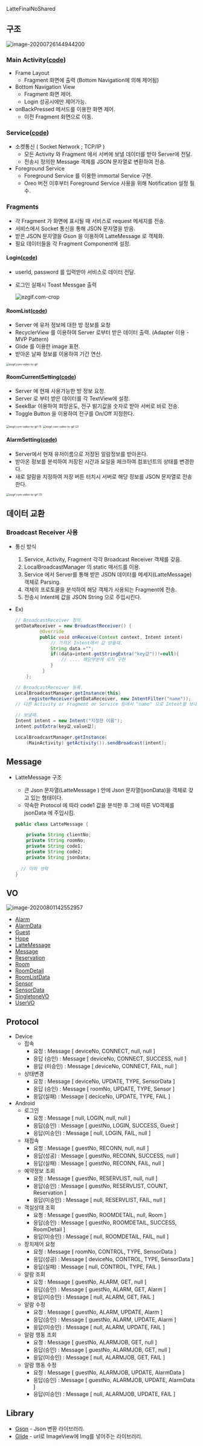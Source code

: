 LatteFinalNoShared



## 구조



![image-20200726144944200](README.assets/image-20200726144944200.png)



### Main Activity([code](https://github.com/Hae-gun/LatteFinalNoShared/blob/master/app/src/main/java/org/techtown/lattefinalnoshared/MainActivity.java))

* Frame Layout
  * Fragment 화면에 출력 (Bottom Navigation에 의해 제어됨)
* Bottom Navigation View
  * Fragment 화면 제어.
  * Login 성공시에만 제어가능.
* onBackPressed 메서드를 이용한 화면 제어.
  * 이전 Fragment 화면으로 이동.

### Service([code](https://github.com/Hae-gun/LatteFinalNoShared/blob/master/app/src/main/java/org/techtown/lattefinalnoshared/TCPIPConnectionService.java))

* 소켓통신 ( Socket Network ; TCP/IP )
  * 모든 Activity 와 Fragment 에서 서버에 보낼 데이터를 받아 Server에 전달.
  * 전송시 정의한 Message 객체를 JSON 문자열로 변환하여 전송.
* Foreground Service
  * Foreground Service 를 이용한 immortal Service 구현.
  * Oreo 버전 이후부터 Foreground Service 사용을 위해 Notification 설정 필수.

### Fragments

* 각 Fragment 가 화면에 표시될 때 서비스로 request 메세지를 전송.
* 서비스에서 Socket 통신을 통해 JSON 문자열을 받음.
* 받은 JSON 문자열을 Gson 을 이용하여 LatteMessage 로 객체화.
* 필요 데이터들을 각 Fragment Component에 설정.

#### Login([code](https://github.com/Hae-gun/LatteFinalNoShared/blob/master/app/src/main/java/org/techtown/lattefinalnoshared/fragments/Login.java))

* userId, password 를 입력받아 서비스로 데이터 전달.

* 로그인 실패시 Toast Messgae 출력

  ![ezgif.com-crop](README.assets/ezgif.com-crop.gif)




#### RoomList([code](https://github.com/Hae-gun/LatteFinalNoShared/blob/master/app/src/main/java/org/techtown/lattefinalnoshared/fragments/RoomList.java))

* Server 에 유저 정보에 대한 방 정보를 요청
* RecyclerView 를 이용하여 Server 로부터 받은 데이터 출력. (Adapter 이용 - MVP Pattern)
* Glide 를 이용한 image 표현.
* 받아온 날짜 정보를 이용하여 기간 연산.

<img src="README.assets/ezgif.com-video-to-gif.gif" alt="ezgif.com-video-to-gif" style="zoom:50%;" />

#### RoomCurrentSetting([code](https://github.com/Hae-gun/LatteFinalNoShared/blob/master/app/src/main/java/org/techtown/lattefinalnoshared/fragments/RoomCurrentSetting.java))

* Server 에 현재 사용가능한 방 정보 요청.
* Server 로 부터 받은 데이터를 각  TextView에 설정.
* SeekBar 이용하여 희망온도, 전구 밝기값을 숫자로 받아 서버로 바로 전송.
* Toggle Button 을 이용하여 전구를 On/Off 지정한다.

<img src="README.assets/ezgif.com-video-to-gif (1).gif" alt="ezgif.com-video-to-gif (1)" style="zoom:50%;" />

<img src="README.assets/ezgif.com-video-to-gif (2).gif" alt="ezgif.com-video-to-gif (2)" style="zoom:50%;" />

#### AlarmSetting([code](https://github.com/Hae-gun/LatteFinalNoShared/blob/master/app/src/main/java/org/techtown/lattefinalnoshared/fragments/AlarmSetting.java))

* Server에서 현재 유저이름으로 저장된 알람정보를 받아온다.
* 받아온 정보를 분석하여 저장된 시간과 요일을 체크하여 컴포넌트의 상태를 변경한다.
* 새로 알람을 지정하여 저장 버튼 터치시 서버로 해당 정보를 JSON 문자열로 전송한다.

<img src="README.assets/ezgif.com-video-to-gif (3).gif" alt="ezgif.com-video-to-gif (3)" style="zoom:50%;" />





## 데이터 교환

### Broadcast Receiver 사용

* 통신 방식
  1. Service, Activity, Fragment 각각 Broadcast Receiver 객체를 갖음.
  2. LocalBroadcastManager 의 static 매서드를 이용.
  3. Service 에서 Server를 통해 받은 JSON 데이터를 메세지(LatteMessage) 객체로 Parsing.
  4. 객체의 프로토콜을 분석하여 해당 객체가 사용되는 Fragment에 전송.
  5. 전송시 Intent에 값을 JSON String 으로 주입시킨다.
  
* Ex)

  ```java
  // BroadcastReceiver 정의.
  getDataReceiver = new BroadcastReceiver() {
           @Override
           public void onReceive(Context context, Intent intent) 			{
               // 가져온 Intent에서 값 받을때.
               String data ="";
               if((data=intent.getStringExtra("key값"))!=null){
                   // .... 해당부분에 로직 구현 
               }
            }
      };
  
  // BroadcastReceiver 등록.
  LocalBroadcastManager.getInstance(this)
      .registerReceiver(getDataReceiver, new IntentFilter("name"));
  // 다른 Activity or Fragment or Service 등에서 "name" 으로 Intent를 보내주면 해당블록으로 도달함.
  
  // 보낼때.
  Intent intent = new Intent("지정한 이름");
  intent.putExtra(key값,value값);
  
  LocalBroadcastManager.getInstance(
      (MainActivity) getActivity()).sendBroadcast(intent);
  ```

  

## Message

* LatteMessage 구조

  * 큰 Json 문자열(LatteMessage ) 안에 Json 문자열(jsonData)을 객체로 갖고 있는 형태이다.
  * 약속한 Protocol 에 따라 code1 값을 분석한 후 그에 따른 VO객체를 jsonData 에 주입시킴.

  ```java
  public class LatteMessage {
  
      private String clientNo;
      private String roomNo;
      private String code1;
      private String code2;
      private String jsonData;
  	
    // 이하 생략
  }
  ```

  

  

## VO

![image-20200801142552957](README.assets/image-20200801142552957.png)

* [Alarm](https://github.com/Hae-gun/LatteFinalNoShared/blob/master/app/src/main/java/org/techtown/lattefinalnoshared/VO/Alarm.java)
* [AlarmData](https://github.com/Hae-gun/LatteFinalNoShared/blob/master/app/src/main/java/org/techtown/lattefinalnoshared/VO/AlarmData.java)
* [Guest](https://github.com/Hae-gun/LatteFinalNoShared/blob/master/app/src/main/java/org/techtown/lattefinalnoshared/VO/Guest.java)
* [Hope](https://github.com/Hae-gun/LatteFinalNoShared/blob/master/app/src/main/java/org/techtown/lattefinalnoshared/VO/Hope.java)
* [LatteMessage](https://github.com/Hae-gun/LatteFinalNoShared/blob/master/app/src/main/java/org/techtown/lattefinalnoshared/VO/LatteMessage.java)
* [Message](https://github.com/Hae-gun/LatteFinalNoShared/blob/master/app/src/main/java/org/techtown/lattefinalnoshared/VO/Message.java)
* [Reservation](https://github.com/Hae-gun/LatteFinalNoShared/blob/master/app/src/main/java/org/techtown/lattefinalnoshared/VO/LatteMessage.java)
* [Room](https://github.com/Hae-gun/LatteFinalNoShared/blob/master/app/src/main/java/org/techtown/lattefinalnoshared/VO/Room.java)
* [RoomDetail](https://github.com/Hae-gun/LatteFinalNoShared/blob/master/app/src/main/java/org/techtown/lattefinalnoshared/VO/RoomDetail.java)
* [RoomListData](https://github.com/Hae-gun/LatteFinalNoShared/blob/master/app/src/main/java/org/techtown/lattefinalnoshared/VO/LatteMessage.java)
* [Sensor](https://github.com/Hae-gun/LatteFinalNoShared/blob/master/app/src/main/java/org/techtown/lattefinalnoshared/VO/Sensor.java)
* [SensorData](https://github.com/Hae-gun/LatteFinalNoShared/blob/master/app/src/main/java/org/techtown/lattefinalnoshared/VO/SensorData.java)
* [SingletoneVO](https://github.com/Hae-gun/LatteFinalNoShared/blob/master/app/src/main/java/org/techtown/lattefinalnoshared/VO/SingletoneVO.java)
* [UserVO](https://github.com/Hae-gun/LatteFinalNoShared/blob/master/app/src/main/java/org/techtown/lattefinalnoshared/VO/UserVO.java)

## Protocol

* Device
  * 접속
    * 요청 : Message [ deviceNo, CONNECT, null, null ] 
    * 응답 (승인) : Message [ deviceNo, CONNECT, SUCCESS, null ]
    * 응답 (미승인) : Message [ deviceNo, CONNECT, FAIL, null ]
  * 상태변경
    * 요청 : Message [ deviceNo, UPDATE, TYPE, SensorData ] 
    * 응답 (승인) : Message [ roomNo, UPDATE, TYPE, Sensor ]
    * 응답(실패) : Message [ deciceNo, UPDATE, TYPE, FAIL ]
* Android
  * 로그인
    * 요청 : Message [ null, LOGIN, null, null ]
    * 응답(승인) : Message [ guestNo, LOGIN, SUCCESS, Guest ]
    * 응답(미승인) : Message [ null, LOGIN, FAIL, null ]
  * 재접속
    * 요청 : Message [ guestNo, RECONN, null, null ]
    * 응답(성공) : Message [ guestNo, RECONN, SUCCESS, null ]
    * 응답(실패) : Message [ guestNo, RECONN, FAIL, null ]
  * 예약정보 조회
    * 요청 : Message [ guestNo, RESERVLIST, null, null ]
    * 응답(승인) : Message [ guestNo, RESERVLIST, COUNT, Reservation ]
    * 응답(미승인) : Message [ null, RESERVLIST, FAIL, null ]
  * 객실상태 조회
    * 요청 : Message [ guestNo, ROOMDETAIL, null, Room ]
    * 응답(승인) : Message [ guestNo, ROOMDETAIL, SUCCESS, RoomDetail ]
    * 응답(미승인) : Message [ null, ROOMDETAIL, FAIL, null ]
  * 장치제어 요청
    * 요청 : Message [ roomNo, CONTROL, TYPE, SensorData ]
    * 응답(성공) : Message [ deviceNo, CONTROL, TYPE, SensorData ]
    * 응답(실패) : Message [ null, CONTROL, TYPE, FAIL ]
  * 알람 조회
    * 요청 : Message [ guestNo, ALARM, GET, null ]
    * 응답(승인) : Message [ guestNo, ALARM, GET, Alarm ]
    * 응답(미승인) : Message [ null, ALARM, GET, FAIL ]
  * 알람 수정
    * 요청 : Message [ guestNo, ALARM, UPDATE, Alarm ]
    * 응답(승인) : Message [ guestNo, ALARM, UPDATE, Alarm ]
    * 응답(미승인) : Message [ null, ALARM, UPDATE, FAIL ]
  * 알람 행동 조회
    * 요청 : Message [ guestNo, ALARMJOB, GET, null ]
    * 응답(승인) : Message [ guestNo, ALARMJOB, GET, null ]
    * 응답(미승인) : Message [ null, ALARMJOB, GET, FAIL ]
  * 알람 행동 수정
    * 요청 : Message [ guestNo, ALARMJOB, UPDATE, AlarmData ]
    * 응답(승인) : Message [ guestNo, ALARMJOB, UPDATE, AlarmData ]
    * 응답(미승인) : Message [ null, ALARMJOB, UPDATE, FAIL ]

## Library

* [Gson](https://sites.google.com/site/gson/gson-user-guide) - Json 변환 라이브러리.
* [Glide](https://bumptech.github.io/glide/doc/options.html) - url로 ImageView에 Img를 넣어주는 라이브러리.